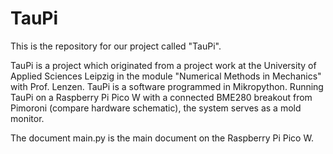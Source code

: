 # TauPi
This is the repository for our project called "TauPi".

TauPi is a project which originated from a project work at the University of Applied Sciences Leipzig in the module "Numerical Methods in Mechanics" with Prof. Lenzen.
TauPi is a software programmed in Mikropython. Running TauPi on a Raspberry Pi Pico W with a connected BME280 breakout from Pimoroni (compare hardware schematic), the system serves as a mold monitor.

The document main.py is the main document on the Raspberry Pi Pico W.

